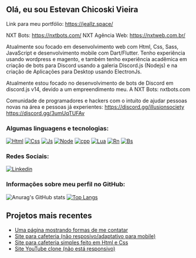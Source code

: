 ## Olá, eu sou Estevan Chicoski Vieira

Link para meu portfólio: https://jeallz.space/

NXT Bots: https://nxtbots.com/
NXT Agência Web: https://nxtweb.com.br/

Atualmente sou focado em desenvolvimento web com Html, Css, Sass, JavaScript e desenvolvimento mobile com Dart/Flutter. Tenho experiência usando wordpress e magento, e também tenho experiência acadêmica em criação de bots para Discord usando a galeria Discord.js (Nodejs) e na criação de Aplicações para Desktop usando ElectronJs.

Atualmente estou focado no desenvolvimento de bots de Discord em discord.js v14, devido a um empreendimento meu. A NXT Bots: nxtbots.com

Comunidade de programadores e hackers com o intuito de ajudar pessoas novas na área e pessoas já experientes:
https://discord.gg/illusionsociety
https://discord.gg/3umUqTUFAv

### Algumas linguagens e tecnologias:

[![Html](https://img.shields.io/badge/HTML5-E34F26?style=for-the-badge&logo=html5&logoColor=white)]() [![Css](https://img.shields.io/badge/CSS3-1572B6?style=for-the-badge&logo=css3&logoColor=white)]() [![Js](https://img.shields.io/badge/JavaScript-F7DF1E?style=for-the-badge&logo=javascript&logoColor=black)]() [![Node](https://img.shields.io/badge/Node.js-43853D?style=for-the-badge&logo=node.js&logoColor=white)]() [![cpp](https://img.shields.io/badge/C%2B%2B-00599C?style=for-the-badge&logo=c%2B%2B&logoColor=white)]() [![Lua](https://img.shields.io/badge/Lua-2C2D72?style=for-the-badge&logo=lua&logoColor=white)]() [![Rn](https://img.shields.io/badge/React_Native-20232A?style=for-the-badge&logo=react&logoColor=61DAFB)]() [![Bs](https://img.shields.io/badge/Bootstrap-563D7C?style=for-the-badge&logo=bootstrap&logoColor=white)]()

### Redes Sociais:

[![Linkedin](https://img.shields.io/badge/LinkedIn-0077B5?style=for-the-badge&logo=linkedin&logoColor=white)](https://www.linkedin.com/in/EstevanChicoskiVieira/)

### Informações sobre meu perfil no GitHub:

![Anurag's GitHub stats](https://github-readme-stats.vercel.app/api?username=EstevanChicoskiVieira&show_icons=true&theme=radical)
[![Top Langs](https://github-readme-stats.vercel.app/api/top-langs/?username=EstevanChicoskiVieira&layout=compact&theme=radical)](https://github.com/EstevanChicoskiVieira/github-readme-stats)
## Projetos mais recentes

- [Uma página mostrando formas de me contatar](https://estevancdev.vercel.app/)</br>
- [Site para cafeteria (não resposivo/adaptativo para mobile)](https://estevanchicoskivieira.github.io/landingPage/)</br>
- [Site para cafeteria simples feito em Html e Css](https://estevanchicoskivieira.github.io/JeallCoffee/)</br>
- [Site YouTube clone (não está responsivo)](https://estevanchicoskivieira.github.io/youtubeClone/)
